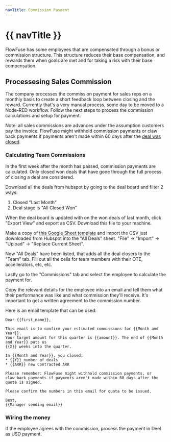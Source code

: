 ```yaml
---
navTitle: Commission Payment
---
```


# {{ navTitle }}

FlowFuse has some employees that are compensated through a bonus or commission
structure. This structure reduces their base compensation, and rewards them when
goals are met and for taking a risk with their base compensation.

## Processesing Sales Commission

The company processes the commission payment for sales reps on a monthly basis
to create a short feedback loop between closing and the reward. Currently that's
a very manual process, some day to be moved to a Node-RED workflow. Follow the
next steps to process the commission calculations and setup for payment.

Note: all sales commissions are advances under the assumption customers pay the
invoice. FlowFuse might withhold commission payments or claw back payments if
payments aren't made within 60 days after the [deal was closed](https://flowfuse.com/handbook/sales/engagements/#closing-a-deal).

### Calculating Team Commissions

In the first week after the month has passed, commission payments are calculated. Only closed won deals that have gone through the full process of closing a deal are considered.

Download all the deals from hubspot by going to the deal board and filter 2
ways:

1. Closed "Last Month"
1. Deal stage is "All Closed Won"

When the deal board is updated with on the won deals of last month, click
"Export View" and export as CSV. Download this file to your machine.

Make a copy of [this Google Sheet template](https://docs.google.com/spreadsheets/d/1fBq4g4W26M3k-uUOg5p4D2mYUyBPP8EbdtPLwuQ5RPI/) and import the CSV just
downloaded from Hubspot into the "All Deals" sheet. "File" -> "Import" ->
"Upload" -> "Replace Current Sheet".

Now "All Deals" have been listed, that adds all the deal closers to the "Team"
tab. Fill out all the cells for team members with their OTE, accellerators, etc,
etc.

Lastly go to the "Commissions" tab and select the employee to calculate the
payment for.

Copy the relevant details for the employee into an email and tell them what
their performance was like and what commission they'll receive. It's important
to get a written agreement to the commission number.

Here is an email template that can be used:

```
Dear {{first_name}},

This email is to confirm your estimated commissions for {{Month and Year}}. 
Your target amount for this quarter is {{amount}}. The end of {{Month and Year}} puts us 
{{X}} weeks into the quarter. 

In {{Month and Year}}, you closed:
* {{Y}} number of deals
* {{ARR}} new Contracted ARR

Please remember: FlowFuse might withhold commission payments, or 
claw back payments if payments aren't made within 60 days after the quote is signed.

Please confirm the numbers in this email for quota to be issued. 

Best,
{{Manager sending email}}
```

### Wiring the money

If the employee agrees with the commission, process the payment in Deel as USD payment.
